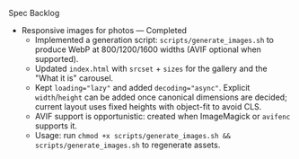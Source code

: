 Spec Backlog

- Responsive images for photos — Completed
  - Implemented a generation script: `scripts/generate_images.sh` to produce WebP at 800/1200/1600 widths (AVIF optional when supported).
  - Updated `index.html` with `srcset` + `sizes` for the gallery and the "What it is" carousel.
  - Kept `loading="lazy"` and added `decoding="async"`. Explicit `width`/`height` can be added once canonical dimensions are decided; current layout uses fixed heights with object-fit to avoid CLS.
  - AVIF support is opportunistic: created when ImageMagick or `avifenc` supports it.
  - Usage: run `chmod +x scripts/generate_images.sh && scripts/generate_images.sh` to regenerate assets.
